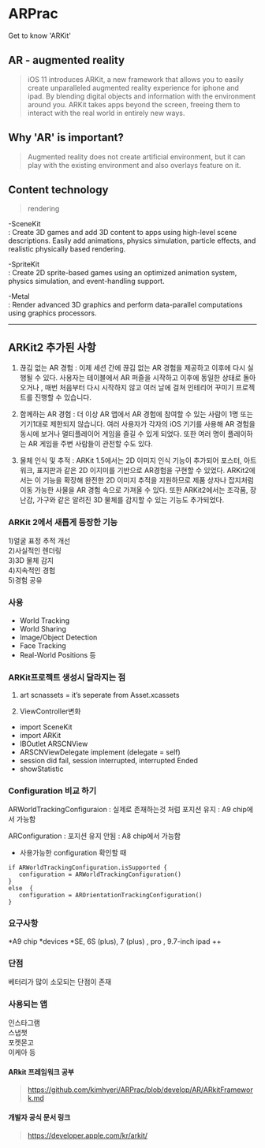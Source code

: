 # ARPrac
Get to know 'ARKit'

## AR - augmented reality

> iOS 11 introduces ARKit, a new framework that allows you to easily create unparalleled augmented reality experience for iphone and ipad. By blending digital objects and information with the environment around you. ARKit takes apps beyond the screen, freeing them to interact with the real world in entirely new ways.

## Why 'AR' is important?
> Augmented reality does not create artificial environment, but it can play with the existing environment and also overlays feature on it. 


## Content technology
> rendering 

-SceneKit  
: Create 3D games and add 3D content to apps using high-level scene descriptions. Easily add animations, physics simulation, particle effects, and realistic physically based rendering.

-SpriteKit  
: Create 2D sprite-based games using an optimized animation system, physics simulation, and event-handling support.

-Metal    
: Render advanced 3D graphics and perform data-parallel computations using graphics processors.

* * *

## ARKit2 추가된 사항

1. 끊김 없는 AR 경험
: 이제 세션 간에 끊김 없는 AR 경험을 제공하고 이후에 다시 실행될 수 있다. 사용자는 테이블에서 AR 퍼즐을 시작하고 이후에 동일한 상태로 돌아오거나 , 매번 처음부터 다시 시작하지 않고 여러 날에 걸쳐 인테리어 꾸미기 프로젝트를 진행할 수 있습니다.

2. 함께하는 AR 경험
: 더 이상 AR 앱에서 AR 경험에 참여할 수 있는 사람이 1명 또는 기기1대로 제한되지 않습니다. 여러 사용자가 각자의 iOS 기기를 사용해 AR 경험을 동시에 보거나 멀티플레이어 게임을 즐길 수 있게 되었다. 또한 여러 명이 플레이하는 AR 게임을 주변 사람들이 관전할 수도 있다.

3. 물체 인식 및 추적
: ARKit 1.5에서는 2D 이미지 인식 기능이 추가되어 포스터, 아트워크, 표지판과 같은 2D 이지미를 기반으로 AR경험을 구현할 수 있었다. ARKit2에서는 이 기능을 확장해 완전한 2D 이미지 추적을 지원하므로 제품 상자나 잡지처럼 이동 가능한 사물을 AR 경험 속으로 가져올 수 있다. 또한 ARKit2에서는 조각품, 장난감, 가구와 같은 알려진 3D 물체를 감지할 수 있는 기능도 추가되었다.

### ARKit 2에서 새롭게 등장한 기능  
1)얼굴 표정 추적 개선  
2)사실적인 렌더링  
3)3D 물체 감지  
4)지속적인 경험  
5)경험 공유  

### 사용
* World Tracking  
* World Sharing  
* Image/Object Detection  
* Face Tracking  
* Real-World Positions 등  

### ARKit프로젝트 생성시 달라지는 점 

1) art scnassets 
= it’s seperate from Asset.xcassets

2) ViewController변화
* import SceneKit
* import ARKit
* IBOutlet ARSCNView
* ARSCNViewDelegate implement (delegate = self)
* session did fail, session interrupted, interrupted Ended
* showStatistic

### Configuration 비교 하기

ARWorldTrackingConfiguraion
: 실제로 존재하는것 처럼 포지션 유지 
: A9 chip에서 가능함
>
ARConfiguration
: 포지션 유지 안됨
: A8 chip에서 가능함

* 사용가능한 configuration 확인할 때
```
if ARWorldTrackingConfiguration.isSupported {
   configuration = ARWorldTrackingConfiguration()
}
else  {
   configuration = AROrientationTrackingConfiguration()
} 
```

### 요구사항

*A9 chip
*devices 
*SE, 6S (plus), 7 (plus) , pro , 9.7-inch ipad ++

### 단점
베터리가 많이 소모되는 단점이 존재

### 사용되는 앱
인스타그램   
스냅챗  
포켓몬고  
이케아 등

#### ARkit 프레임워크 공부
 > <https://github.com/kimhyeri/ARPrac/blob/develop/AR/ARkitFramework.md>
 
#### 개발자 공식 문서 링크 
 > <https://developer.apple.com/kr/arkit/>

